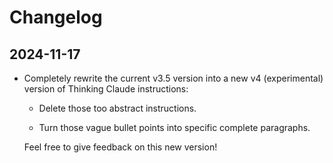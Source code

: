 # Changelog

## 2024-11-17

- Completely rewrite the current v3.5 version into a new v4 (experimental) version of Thinking Claude instructions:

    * Delete those too abstract instructions.

    * Turn those vague bullet points into specific complete paragraphs.

    Feel free to give feedback on this new version!
